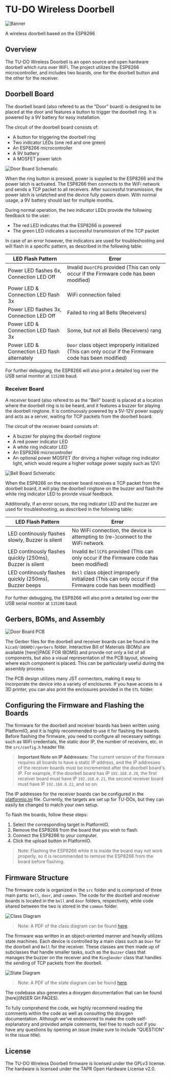 # TU-DO Wireless Doorbell

![Banner](img/Banner.png)

A wireless doorbell based on the ESP8266

## Overview

The TU-DO Wireless Doorbell is an open source and open hardware doorbell which runs over WiFi. The project utilizes the ESP8266 microcontroller, and includes two boards, one for the doorbell button and the other for the receiver.

## Doorbell Board

The doorbell board (also refered to as the "Door" board) is designed to be placed at the door and features a button to trigger the doorbell ring. It is powered by a 9V battery for easy installation.

The circuit of the doorbell board consists of:
- A button for triggering the doorbell ring
- Two indicator LEDs (one red and one green)
- An ESP8266 microcontroller
- A 9V battery
- A MOSFET power latch

![Door Board Schematic](img/DoorSchem.png)

When the ring button is pressed, power is supplied to the ESP8266 and the power latch is activated. The ESP8266 then connects to the WiFi network and sends a TCP packet to all receivers. After successful transmission, the power latch is unlatched and the device fully powers down. With normal usage, a 9V battery should last for multiple months.

During normal operation, the two indicator LEDs provide the following feedback to the user:
- The red LED indicates that the ESP8266 is powered
- The green LED indicates a successful transmission of the TCP packet

In case of an error however, the indicators are used for troubleshooting and will flash in a specific pattern, as described in the following table:

| LED Flash Pattern 				| Error 											|
|-----------------------------------------------|-----------------------------------------------------------------------------------------------|
| Power LED flashes 6x, Connection LED Off 	| Invalid `DoorCFG` provided (This can only occur if the Firmware code has been modified) 	|
| Power LED & Connection LED flash 3x 		| WiFi connection failed 									|
| Power LED flashes 3x, Connection LED Off 	| Failed to ring all Bells (Receivers) 								|
| Power LED & Connection LED flash 3x 		| Some, but not all Bells (Receivers) rang 							|
| Power LED & Connection LED flash alternately 	| `Door` class object improperly initialized (This can only occur if the Firmware code has been modified) |

For further debugging, the ESP8266 will also print a detailed log over the USB serial monitor at `115200` baud.

### Receiver Board

A receiver board (also refered to as the "Bell" board) is placed at a location where the doorbell ring is to be heard, and it features a buzzer for playing the doorbell ringtone. It is continuously powered by a 5V-12V power supply and acts as a server, waiting for TCP packets from the doorbell board.

The circuit of the receiver board consists of:
- A buzzer for playing the doorbell ringtone
- A red power indicator LED
- A white ring indicator LED
- An ESP8266 microcontroller
- An optional power MOSFET (for driving a higher voltage ring indicator light, which would require a higher voltage power supply such as 12V)

![Bell Board Schematic](img/BellSchem.png)

When the ESP8266 on the receiver board receives a TCP packet from the doorbell board, it will play the doorbell ringtone on the buzzer and flash the white ring indicator LED to provide visual feedback.

Additionally, if an error occurs, the ring indicator LED and the buzzer are used for troubleshooting, as described in the following table:

| LED Flash Pattern 				   	    | Error 												      |
|-----------------------------------------------------------|---------------------------------------------------------------------------------------------------------|
| LED continously flashes slowly, Buzzer is silent	    | No WiFi connection, the device is attempting to (re-)connect to the WiFi network			      |
| LED continously flashes quickly (250ms), Buzzer is silent | Invalid `BellCFG` provided (This can only occur if the Firmware code has been modified) 		      |
| LED continously flashes quickly (250ms), Buzzer beeps	    | `Bell` class object improperly initialized (This can only occur if the Firmware code has been modified) |

For further debugging, the ESP8266 will also print a detailed log over the USB serial monitor at `115200` baud.

## Gerbers, BOMs, and Assembly

![Door Board PCB](img/DoorPCB.png)

The Gerber files for the doorbell and receiver boards can be found in the `kicad/(BOARD)/gerbers` folder. Interactive Bill of Materials (BOMs) are available [here](PAGE FOR IBOMS) and provide not only a list of all components, but also a visual representation of the PCB layout, showing where each component is placed. This can be particularly useful during the assembly process.

The PCB design utilizes many JST connectors, making it easy to incorporate the device into a variety of enclosures. If you have access to a 3D printer, you can also print the enclosures provided in the `STL` folder.

## Configuring the Firmware and Flashing the Boards

The firmware for the doorbell and receiver boards has been written using PlatformIO, and it is highly recommended to use it for flashing the boards. Before flashing the firmware, you need to configure all necessary settings such as WiFi credentials, the static door IP, the number of receivers, etc. in the `src/config.h` header file.

> **Important Note on IP Addresses:** The current version of the firmware requires all boards to have a static IP address, and the IP addresses of the receiver boards must be incremented after the doorbell board's IP. For example, if the doorbell board has IP `192.168.0.20`, the first receiver board must have IP `192.168.0.21`, the second receiver board must have IP `192.168.0.22`, and so on.

The IP addresses for the receiver boards can be configured in the [platformio.ini](platformio.ini) file. Currently, the targets are set up for TU-DOs, but they can easily be changed to match your own setup.

To flash the boards, follow these steps:
1. Select the corresponding target in PlatformIO.
2. Remove the ESP8266 from the board that you wish to flash.
3. Connect the ESP8266 to your computer.
4. Click the upload button in PlatformIO.

> Note: Flashing the ESP8266 while it is inside the board may not work properly, so it is recommended to remove the ESP8266 from the board before flashing.

## Firmware Structure

The firmware code is organized in the `src` folder and is comprised of three main parts: `bell`, `door`, and `common`. The code for the doorbell and receiver boards is located in the `bell` and `door` folders, respectively, while code shared between the two is stored in the `common` folder.

![Class Diagram](img/ClassDiagram.png)

> Note: A PDF of the class diagram can be found [here](pdf/ClassDiagram.pdf).

The firmware was written in an object-oriented manner and heavily utilizes state machines. Each device is controlled by a main class such as `Door` for the doorbell and `Bell` for the receiver. These classes are then made up of subclasses that handle smaller tasks, such as the `Buzzer` class that manages the buzzer on the receiver and the `RingSender` class that handles the sending of TCP packets from the doorbell.

![State Diagram](img/StateDiagram.png)

> Note: A PDF of the state diagram can be found [here](pdf/StateDiagram.pdf).

The codebase also generates a doxygen documentation that can be found [here](INSER GH PAGES).

To fully comprehend the code, we highly recommend reading the comments within the code as well as consulting the doxygen documentation. Although we've endeavored to make the code self-explanatory and provided ample comments, feel free to reach out if you have any questions by opening an issue (make sure to include "QUESTION" in the issue title).

## License

The TU-DO Wireless Doorbell firmware is licensed under the GPLv3 license. The hardware is licensed under the TAPR Open Hardware License v2.0.

